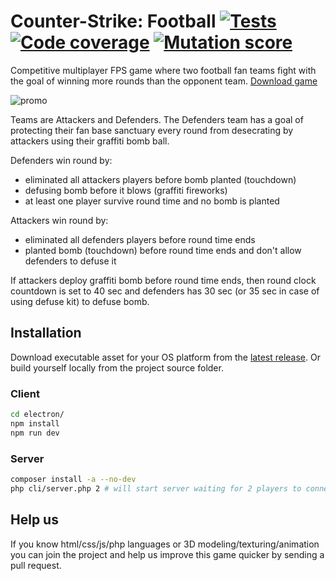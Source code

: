 # Counter-Strike: Football [![Tests](https://github.com/solcloud/Counter-Strike/actions/workflows/test.yml/badge.svg)](https://github.com/solcloud/Counter-Strike/actions/workflows/test.yml) [![Code coverage](https://img.shields.io/badge/Code%20coverage-100%25-green?style=flat)](https://github.com/solcloud/Counter-Strike/actions/workflows/test.yml) [![Mutation score](https://img.shields.io/badge/Mutation%20score-100%25-green?style=flat)](https://github.com/solcloud/Counter-Strike/actions/workflows/test.yml)

Competitive multiplayer FPS game where two football fan teams fight with the goal of winning more rounds than the opponent team. [Download game](https://github.com/solcloud/Counter-Strike/releases/latest)

![promo](https://github.com/user-attachments/assets/aeb395e7-1fbb-490b-a95a-5402f3262e57)

Teams are Attackers and Defenders. The Defenders team has a goal of protecting their fan base sanctuary every round from desecrating by attackers using their graffiti bomb ball.

Defenders win round by:
- eliminated all attackers players before bomb planted (touchdown)
- defusing bomb before it blows (graffiti fireworks)
- at least one player survive round time and no bomb is planted

Attackers win round by:
- eliminated all defenders players before round time ends
- planted bomb (touchdown) before round time ends and don't allow defenders to defuse it

If attackers deploy graffiti bomb before round time ends, then round clock countdown is set to 40 sec and defenders has 30 sec (or 35 sec in case of using defuse kit) to defuse bomb.

## Installation

Download executable asset for your OS platform from the [latest release](https://github.com/solcloud/Counter-Strike/releases/latest). Or build yourself locally from the project source folder.

### Client

```bash
cd electron/
npm install
npm run dev
```

### Server

```bash
composer install -a --no-dev
php cli/server.php 2 # will start server waiting for 2 players to connect
```

## Help us

If you know html/css/js/php languages or 3D modeling/texturing/animation you can join the project and help us improve this game quicker by sending a pull request.
